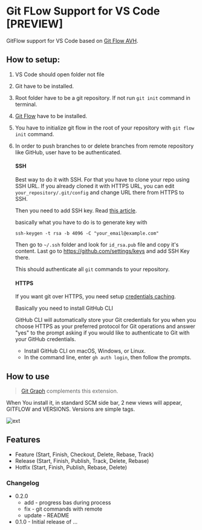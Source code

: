 # Git FLow Support for VS Code [PREVIEW]

GitFlow support for VS Code based on [Git Flow AVH](https://github.com/petervanderdoes/gitflow-avh).


## How to setup:

1. VS Code should open folder not file
2. Git have to be installed.
2. Root folder have to be a git repository. If not run `git init` command in terminal.
3. [Git Flow](https://github.com/petervanderdoes/gitflow-avh/wiki/Installation) have to be installed.
4. You have to initialize git flow in the root of your repository with `git flow init` command.
5. In order to push branches to or delete branches from remote repository like GitHub, user have to be authenticated.

   #### SSH
   
   Best way to do it with SSH. For that you have to clone your repo using SSH URL. If you already cloned it with HTTPS URL, you can edit `your_repository/.git/config` and change URL there from HTTPS to SSH. 

   Then you need to add SSH key. Read [this article](https://docs.github.com/en/authentication/connecting-to-github-with-ssh/generating-a-new-ssh-key-and-adding-it-to-the-ssh-agent).

   basically what you have to do is to generate key with 

   ```
   ssh-keygen -t rsa -b 4096 -C "your_email@example.com"
   ```

   Then go to `~/.ssh` folder and look for `id_rsa.pub` file and copy it's content. Last go to https://github.com/settings/keys and add SSH Key there.

   This should authenticate all `git` commands to your repository.

   #### HTTPS

   If you want git over HTTPS, you need setup [credentials caching](https://docs.github.com/en/get-started/getting-started-with-git/caching-your-github-credentials-in-git).

   Basically you need to install GitHub CLI

   GitHub CLI will automatically store your Git credentials for you when you choose HTTPS as your preferred protocol for Git operations and answer "yes" to the prompt asking if you would like to authenticate to Git with your GitHub credentials.

   - Install GitHub CLI on macOS, Windows, or Linux.
   - In the command line, enter `gh auth login`, then follow the prompts.

## How to use

> [Git Graph](https://marketplace.visualstudio.com/items?itemName=mhutchie.git-graph) complements this extension.

When You install it, in standard SCM side bar, 2 new views will appear, GITFLOW and VERSIONS. Versions are simple tags.

![ext](https://raw.githubusercontent.com/Serhioromano/vscode-gitflow/main/resources/media/ss.png)

## Features

- Feature (Start, Finish, Checkout, Delete, Rebase, Track)
- Release (Start, Finish, Publish, Track, Delete, Rebase)
- Hotfix (Start, Finish, Publish, Rebase, Delete)

### Changelog

- 0.2.0
  - add - progress bas during process
  - fix - git commands with remote
  - update - README    
- 0.1.0 - Initial release of ...
